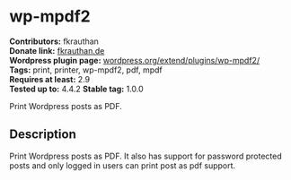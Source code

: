 # wp-mpdf2 #

**Contributors:** fkrauthan  
**Donate link:** [fkrauthan.de](http://fkrauthan.de)  
**Wordpress plugin page:** [wordpress.org/extend/plugins/wp-mpdf2/](https://wordpress.org/extend/plugins/wp-mpdf2/)  
**Tags:** print, printer, wp-mpdf2, pdf, mpdf  
**Requires at least:** 2.9  
**Tested up to:** 4.4.2
**Stable tag:** 1.0.0

Print Wordpress posts as PDF.

## Description ##

Print Wordpress posts as PDF. It also has support for password protected posts and only logged in users can print post as pdf support.  
